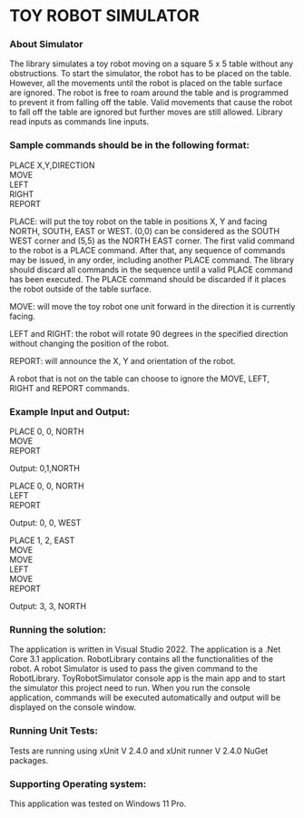 # TOY ROBOT SIMULATOR

### About Simulator

The library simulates a toy robot moving on a square 5 x 5 table without any obstructions. To start the simulator, the robot has to be placed on the table. 
However, all the movements until the robot is placed on the table surface are ignored. The robot is free to roam around the table and is programmed to prevent it from falling off the 
table. Valid movements that cause the robot to fall off the table are ignored but further moves are still allowed. Library read inputs
as commands line inputs.

### Sample commands should be in the following format:

PLACE X,Y,DIRECTION <br />
MOVE <br />
LEFT <br />
RIGHT <br />
REPORT <br />

PLACE: will put the toy robot on the table in positions X, Y and facing NORTH, SOUTH, EAST or WEST. (0,0) can be considered as the SOUTH WEST corner
and (5,5) as the NORTH EAST corner. The first valid command to the robot is a PLACE command. After that, any sequence of commands may be issued, 
in any order, including another PLACE command. The library should discard all commands in the sequence until a valid PLACE command has been 
executed. The PLACE command should be discarded if it places the robot outside of the table surface.

MOVE: will move the toy robot one unit forward in the direction it is currently facing.

LEFT and RIGHT: the robot will rotate 90 degrees in the specified direction without changing the position of the robot.

REPORT: will announce the X, Y and orientation of the robot.

A robot that is not on the table can choose to ignore the MOVE, LEFT, RIGHT and REPORT commands.

### Example Input and Output:

PLACE 0, 0, NORTH <br />
MOVE <br />
REPORT <br />

Output: 0,1,NORTH <br />

PLACE 0, 0, NORTH <br />
LEFT <br />
REPORT <br />

Output: 0, 0, WEST <br />

PLACE 1, 2, EAST <br />
MOVE <br />
MOVE <br />
LEFT <br />
MOVE <br />
REPORT <br />

Output: 3, 3, NORTH <br />

### Running the solution:

The application is written in Visual Studio 2022. The application is a .Net Core 3.1 application. RobotLibrary 
contains all the functionalities of the robot. A robot Simulator is used to pass the given command to the RobotLibrary. ToyRobotSimulator console app is the main app and to start the simulator this project need to run. When
you run the console application, commands will be executed automatically and output will be displayed on the console window.

### Running Unit Tests:

Tests are running using xUnit V 2.4.0 and xUnit runner V 2.4.0 NuGet packages.

### Supporting Operating system:
This application was tested on Windows 11 Pro.
